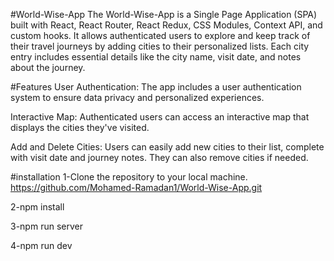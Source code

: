 
#World-Wise-App
The World-Wise-App is a Single Page Application (SPA) built with React, React Router, React Redux, CSS Modules, Context API, and custom hooks. It allows authenticated users to explore and keep track of their travel journeys by adding cities to their personalized lists. Each city entry includes essential details like the city name, visit date, and notes about the journey.

#Features
User Authentication: The app includes a user authentication system to ensure data privacy and personalized experiences.

Interactive Map: Authenticated users can access an interactive map that displays the cities they've visited.

Add and Delete Cities: Users can easily add new cities to their list, complete with visit date and journey notes. They can also remove cities if needed.


#installation
1-Clone the repository to your local machine.
https://github.com/Mohamed-Ramadan1/World-Wise-App.git

2-npm install

3-npm run server

4-npm run dev

